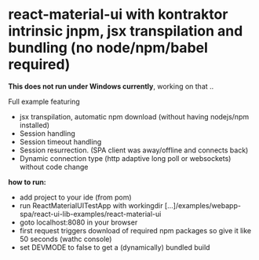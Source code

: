 # react-material-ui with kontraktor intrinsic jnpm, jsx transpilation and bundling (no node/npm/babel required)

**This does not run under Windows currently**, working on that ..

Full example featuring

* jsx transpilation, automatic npm download (without having nodejs/npm installed)
* Session handling
* Session timeout handling
* Session resurrection. (SPA client was away/offline and connects back)
* Dynamic connection type (http adaptive long poll or websockets) without code change

**how to run:**

* add project to your ide (from pom)
* run ReactMaterialUITestApp with workingdir [...]/examples/webapp-spa/react-ui-lib-examples/react-material-ui
* goto localhost:8080 in your browser
* first request triggers download of required npm packages so give it like 50 seconds (wathc console)
* set DEVMODE to false to get a (dynamically) bundled build
